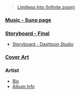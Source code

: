 > [Limitless Into (Infinite zoom)](https://www.youtube.com/watch?v=uy_NJjRT3zk)

### [Music - Suno page](https://suno.com/song/a407fea0-7d98-47bd-9283-4f6166968570)
   
### [Storyboard - Final](https://github.com/alikim-com/tafe/blob/main/ultimo/music_album/storyboard.png)
   
- [Storyboard - Dashtoon Studio](https://dashtoon.com/comics/read/SHOQeD5klgf5xVTY0lV/episodes/EPITmixVV1YNBeqYpoL)

### [Cover Art](https://github.com/alikim-com/tafe/blob/main/ultimo/music_album/cover/cover.png)

### Artist
 - [Bio](https://github.com/alikim-com/tafe/blob/main/ultimo/music_album/bio.md)
 - [Album Info](https://github.com/alikim-com/tafe/blob/main/ultimo/music_album/singles.md)
